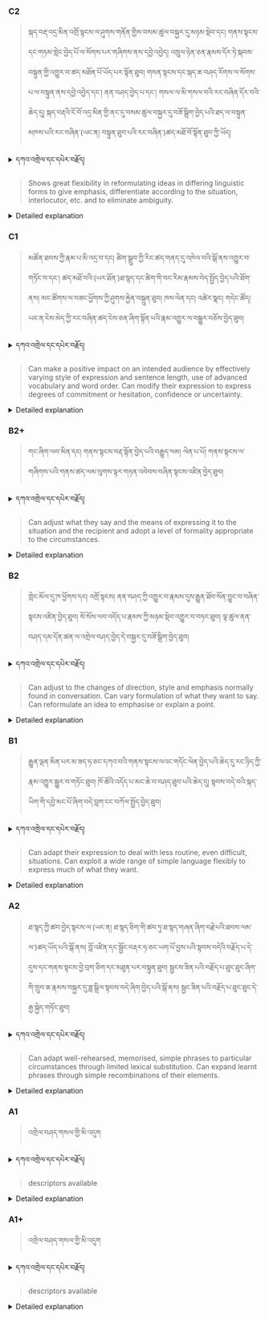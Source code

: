 ### C2
<!-- panels:start -->
<!-- div:left-panel -->

> སྐད་བརྡ་འདྲ་མིན་འགྲོ་སྟངས་ལ་ཤུགས་གནོན་གྱིས་བསམ་ཚུལ་བསྐྱར་དུ་མཉམ་སྡེབ་དང། གནས་སྟངས་དང་གཏམ་གླེང་བྱེད་པོ་ལ་སོགས་པར་གཞིགས་ནས་དབྱེ་འབྱེད། འཁྲུལ་ཉེན་ཅན་རྣམས་དོར་ཏེ་སྐབས་བསྟུན་གྱི་འགྱུར་བ་ཚད་མཐོན་པོ་ཡོད་པར་སྟོན་ཐུབ། གསན་སྟངས་དང་སྐད་ཆ་བཤད་རོགས་ལ་སོགས་པ་ལ་བསྟུན་ནས་དབྱེ་འབྱེད་དང་། ནན་བཤད་བྱེད་པ་དང་། གསལ་ལ་མི་གསལ་བའི་རང་བཞིན་དོར་བའི་ཆེད་དུ། སྐད་བརྡའི་ངོ་བོ་འདྲ་མིན་གྱི་ནང་དུ་བསམ་ཚུལ་བསྐྱར་དུ་བཟོ་སྒྲིག་བྱེད་པའི་ཐད་ལ་བསྟུན་མཁས་པའི་རང་བཞིན་(ཡང་ན། བསྟུན་ཐུབ་པའི་རང་བཞིན་)ཚད་མཐོ་བོ་སྟོན་ཐུབ་ཀྱི་ཡོད།



<details>
  <summary>དཀའ་འགྲེལ་དང་དཔེར་བརྗོད།</summary>

བདག་གིས་དེ་ལྷག་ཏུ་སྟབས་བདེའི་ཆ་ཤས་སུ་དབྱེ་རུ་བཅུག་པ་སྟེ།

1.སྐད་ཆ་དྭངས་ཤིང་གསལ་བ་སྟེ། འདིས་ཁྱོད་ཀྱིས་གོ་བདེ་ཤེས་སླ་བའི་ཐབས་ལ་བརྟེན་ནས་བཤད་ཆོག་པ་དང་འབྲི་ཆོག་པ་མཚོན་ ཁྱེད་ཀྱིས་དོན་སྙིང་ལྡན་པའི་ཚིག་བཀོལ་ནས་ཉན་མཁན་དང་ཀློག་པ་པོ་རྣམས་ལ་མཚོན་ན་རྙོག་འཛིང་ཆེན་པོ་མེད།
དཔེ་མཚོན་འདི་ལྟར། "དེ་རིང་གི་ནམ་མཁའ་ཧ་ཅང་སྔོ་"ཞེས་པ་ནི་སྟབས་བདེ་ཞིང་གསལ་བའི་ཚིག་གྲུབ་ཤིག་རེད།
</details>


<!-- div:right-panel -->

> Shows great flexibility in reformulating ideas in differing linguistic forms to give emphasis, differentiate according to the situation, interlocutor, etc. and to eliminate ambiguity.



<details>

  <summary>Detailed explanation</summary>

It means that the written text is entirely devoid of spelling, punctuation, grammar, or any other mistakes that would compromise its correctness, clarity, or adherence to the established rules and conventions of the writing system.

</details>

<!-- panels:end -->


### C1
<!-- panels:start -->
<!-- div:left-panel -->

> མཚོན་ཐབས་ཀྱི་རྣམ་པ་མི་འདྲ་བ་དང། ཚིག་སྒྲུབ་ཀྱི་རིང་ཚད་གནད་དུ་འཁེལ་བའི་སྒོ་ནས་འགྱུར་བ་གཏོང་བ་དང་། ཚད་མཐོ་བའི་(ཡར་ཐོན་)ཐ་སྙད་དང་ཚིག་གི་བང་རིམ་རྣམས་བེད་སྤྱོད་བྱེད་པའི་ཐོག་ནས། མང་ཚོགས་ལ་བཟང་ཕྱོགས་ཀྱི་ཤུགས་རྐྱེན་བསྐྲུན་ཐུབ།
ཁས་ལེན་དང། འཚེར་སྣང། གདེང་ཚོད། ཡང་ན་ངེས་མེད་ཀྱི་རང་བཞིན་ཚད་ངེས་ཅན་ཞིག་སྟོན་པའི་རྣམ་འགྱུར་ལ་བསྒྱུར་བཅོས་བྱེད་ཐུབ།


<details>
  <summary>དཀའ་འགྲེལ་དང་དཔེར་བརྗོད།</summary>

བདག་གིས་དེ་ལྷག་ཏུ་སྟབས་བདེའི་ཆ་ཤས་སུ་དབྱེ་རུ་བཅུག་པ་སྟེ།

1.སྐད་ཆ་དྭངས་ཤིང་གསལ་བ་སྟེ། འདིས་ཁྱོད་ཀྱིས་གོ་བདེ་ཤེས་སླ་བའི་ཐབས་ལ་བརྟེན་ནས་བཤད་ཆོག་པ་དང་འབྲི་ཆོག་པ་མཚོན་ ཁྱེད་ཀྱིས་དོན་སྙིང་ལྡན་པའི་ཚིག་བཀོལ་ནས་ཉན་མཁན་དང་ཀློག་པ་པོ་རྣམས་ལ་མཚོན་ན་རྙོག་འཛིང་ཆེན་པོ་མེད།
དཔེ་མཚོན་འདི་ལྟར། "དེ་རིང་གི་ནམ་མཁའ་ཧ་ཅང་སྔོ་"ཞེས་པ་ནི་སྟབས་བདེ་ཞིང་གསལ་བའི་ཚིག་གྲུབ་ཤིག་རེད།
</details>

<!-- div:right-panel -->

> Can make a positive impact on an intended audience by effectively varying style of expression and sentence length, use of advanced vocabulary and word order.
Can modify their expression to express degrees of commitment or hesitation, confidence or uncertainty.



<details>

  <summary>Detailed explanation</summary>

Let me break it down into simpler parts:

1. Clear and fluent language: This means that you can speak or write in a way that is easy to understand. You use words that make sense and are not too complicated for the listener or reader.
Example: "The sky is blue today" is a clear and simple sentence.

</details>

<!-- panels:end -->



### B2+
<!-- panels:start -->
<!-- div:left-panel -->

> གང་ཞིག་ལབ་མིན་དང། གནས་སྟངས་བརྡ་སྟོན་བྱེད་པའི་བརྒྱུད་ལམ། ལེན་པ་པོ། གནས་སྟངས་ལ་གཞིགས་པའི་གནས་ཚད་ལམ་ལུགས་ལྟར་གཏན་འབེབས་བཞིན་སྟངས་འཛིན་བྱེད་ཐུབ།


<details>
  <summary>དཀའ་འགྲེལ་དང་དཔེར་བརྗོད།</summary>

བདག་གིས་དེ་ལྷག་ཏུ་སྟབས་བདེའི་ཆ་ཤས་སུ་དབྱེ་རུ་བཅུག་པ་སྟེ།

1.སྐད་ཆ་དྭངས་ཤིང་གསལ་བ་སྟེ། འདིས་ཁྱོད་ཀྱིས་གོ་བདེ་ཤེས་སླ་བའི་ཐབས་ལ་བརྟེན་ནས་བཤད་ཆོག་པ་དང་འབྲི་ཆོག་པ་མཚོན་ ཁྱེད་ཀྱིས་དོན་སྙིང་ལྡན་པའི་ཚིག་བཀོལ་ནས་ཉན་མཁན་དང་ཀློག་པ་པོ་རྣམས་ལ་མཚོན་ན་རྙོག་འཛིང་ཆེན་པོ་མེད།
དཔེ་མཚོན་འདི་ལྟར། "དེ་རིང་གི་ནམ་མཁའ་ཧ་ཅང་སྔོ་"ཞེས་པ་ནི་སྟབས་བདེ་ཞིང་གསལ་བའི་ཚིག་གྲུབ་ཤིག་རེད།
</details>


<!-- div:right-panel -->

> Can adjust what they say and the means of expressing it to the situation and the recipient and adopt a level of formality appropriate to the circumstances.


<details>

  <summary>Detailed explanation</summary>

Let me break it down into simpler parts:

1. Clear and fluent language: This means that you can speak or write in a way that is easy to understand. You use words that make sense and are not too complicated for the listener or reader.
Example: "The sky is blue today" is a clear and simple sentence.

</details>

<!-- panels:end -->



### B2
<!-- panels:start -->
<!-- div:left-panel -->

> གླེང་མོལ་དུ་ཁ་ཕྱོགས་དང། འགྲོ་སྟངས། ནན་བཤད་ཀྱི་འགྱུར་བ་རྣམས་དུས་རྒྱུན་ཐོབ་སོན་བྱུང་བ་བཞིན་སྟངས་འཛིན་བྱེད་ཐུབ། 
སོ་སོས་ལབ་འདོད་པ་རྣམས་ཀྱི་མཉམ་སྡེབ་འགྱུར་བ་བཏང་ཐུབ།
ལྟ་ཚུལ་ནན་བཤད་དམ་དོན་ཚན་ལ་འགྲེལ་བཤད་བྱེད་དེ་བསྐྱར་དུ་བཟོ་སྒྲིག་བྱེད་ཐུབ།

<details>
  <summary>དཀའ་འགྲེལ་དང་དཔེར་བརྗོད།</summary>

བདག་གིས་དེ་ལྷག་ཏུ་སྟབས་བདེའི་ཆ་ཤས་སུ་དབྱེ་རུ་བཅུག་པ་སྟེ།

1.སྐད་ཆ་དྭངས་ཤིང་གསལ་བ་སྟེ། འདིས་ཁྱོད་ཀྱིས་གོ་བདེ་ཤེས་སླ་བའི་ཐབས་ལ་བརྟེན་ནས་བཤད་ཆོག་པ་དང་འབྲི་ཆོག་པ་མཚོན་ ཁྱེད་ཀྱིས་དོན་སྙིང་ལྡན་པའི་ཚིག་བཀོལ་ནས་ཉན་མཁན་དང་ཀློག་པ་པོ་རྣམས་ལ་མཚོན་ན་རྙོག་འཛིང་ཆེན་པོ་མེད།
དཔེ་མཚོན་འདི་ལྟར། "དེ་རིང་གི་ནམ་མཁའ་ཧ་ཅང་སྔོ་"ཞེས་པ་ནི་སྟབས་བདེ་ཞིང་གསལ་བའི་ཚིག་གྲུབ་ཤིག་རེད།
</details>


<!-- div:right-panel -->

> Can adjust to the changes of direction, style and emphasis normally found in conversation.
Can vary formulation of what they want to say.
Can reformulate an idea to emphasise or explain a point.


<details>

  <summary>Detailed explanation</summary>

Let me break it down into simpler parts:

1. Clear and fluent language: This means that you can speak or write in a way that is easy to understand. You use words that make sense and are not too complicated for the listener or reader.
Example: "The sky is blue today" is a clear and simple sentence.

</details>

<!-- panels:end -->



### B1
<!-- panels:start -->
<!-- div:left-panel -->

> རྒྱུན་ལྡན་མིན་པར་མ་ཟད་ཧ་ཅང་དཀའ་བའི་གནས་སྟངས་ལའང་གདོང་ལེན་བྱེད་པའི་ཆེད་དུ་རང་ཉིད་ཀྱི་རྣམ་འགྱུར་སྒྱུར་བ་གཏོང་ཐུབ།
ཁོ་ཚོའི་འདོད་པ་མང་ཆེ་བ་བཤད་ཐུབ་པའི་ཆེད་དུ། སྟབས་བདེ་བའི་སྐད་ཡིག་གི་དབྱེ་མང་པོ་ཞིག་བདེ་བླག་ངང་བཀོལ་སྤྱོད་བྱེད་ཐུབ།

<details>
  <summary>དཀའ་འགྲེལ་དང་དཔེར་བརྗོད།</summary>

བདག་གིས་དེ་ལྷག་ཏུ་སྟབས་བདེའི་ཆ་ཤས་སུ་དབྱེ་རུ་བཅུག་པ་སྟེ།

1.སྐད་ཆ་དྭངས་ཤིང་གསལ་བ་སྟེ། འདིས་ཁྱོད་ཀྱིས་གོ་བདེ་ཤེས་སླ་བའི་ཐབས་ལ་བརྟེན་ནས་བཤད་ཆོག་པ་དང་འབྲི་ཆོག་པ་མཚོན་ ཁྱེད་ཀྱིས་དོན་སྙིང་ལྡན་པའི་ཚིག་བཀོལ་ནས་ཉན་མཁན་དང་ཀློག་པ་པོ་རྣམས་ལ་མཚོན་ན་རྙོག་འཛིང་ཆེན་པོ་མེད།
དཔེ་མཚོན་འདི་ལྟར། "དེ་རིང་གི་ནམ་མཁའ་ཧ་ཅང་སྔོ་"ཞེས་པ་ནི་སྟབས་བདེ་ཞིང་གསལ་བའི་ཚིག་གྲུབ་ཤིག་རེད།
</details>

<!-- div:right-panel -->

> Can adapt their expression to deal with less routine, even difficult, situations.
Can exploit a wide range of simple language flexibly to express much of what they want.



<details>

  <summary>Detailed explanation</summary>

Let me break it down into simpler parts:

1. Clear and fluent language: This means that you can speak or write in a way that is easy to understand. You use words that make sense and are not too complicated for the listener or reader.
Example: "The sky is blue today" is a clear and simple sentence.

</details>

<!-- panels:end -->

### A2
<!-- panels:start -->
<!-- div:left-panel -->

> ཐ་སྙད་ཀྱི་ཚབ་བྱེད་སྟངས་ལ་(ཡང་ན། ཐ་སྙད་ཅིག་གི་ཚབ་ཏུ་ཐ་སྙད་གཞན་ཞིག་བརྗེ་པའི་ཐབས་ལམ་ལ་)ཚད་ཡོད་པའི་སྒོ་ནས། བློ་འཛིན་དང་སྦྱོང་བརྡར་ཧ་ཅང་ཡག་པོ་བྱས་པའི་སྟབས་བདེའི་བརྗོད་པ་དེ་དུས་དང་གནས་སྟངས་བྱེ་བྲག་ཅིག་དང་མཐུན་པར་བསྟུན་ཐུབ། 
སྦྱངས་ཟིན་པའི་བརྗོད་པ་ཐུང་ཐུང་ཞིག་གི་གྲུབ་ཆ་རྣམས་བསྐྱར་དུ་ཟླ་སྒྲིལ་སྟབས་བདེ་ཞིག་བྱེད་པའི་སྒོ་ནས། སྦྱང་ཟིན་པའི་བརྗོད་པ་ཐུང་ཐུང་དེ་རྒྱ་སྐྱེད་གཏོང་ཐུབ། 


<details>
  <summary>དཀའ་འགྲེལ་དང་དཔེར་བརྗོད།</summary>

བདག་གིས་དེ་ལྷག་ཏུ་སྟབས་བདེའི་ཆ་ཤས་སུ་དབྱེ་རུ་བཅུག་པ་སྟེ།

1.སྐད་ཆ་དྭངས་ཤིང་གསལ་བ་སྟེ། འདིས་ཁྱོད་ཀྱིས་གོ་བདེ་ཤེས་སླ་བའི་ཐབས་ལ་བརྟེན་ནས་བཤད་ཆོག་པ་དང་འབྲི་ཆོག་པ་མཚོན་ ཁྱེད་ཀྱིས་དོན་སྙིང་ལྡན་པའི་ཚིག་བཀོལ་ནས་ཉན་མཁན་དང་ཀློག་པ་པོ་རྣམས་ལ་མཚོན་ན་རྙོག་འཛིང་ཆེན་པོ་མེད།
དཔེ་མཚོན་འདི་ལྟར། "དེ་རིང་གི་ནམ་མཁའ་ཧ་ཅང་སྔོ་"ཞེས་པ་ནི་སྟབས་བདེ་ཞིང་གསལ་བའི་ཚིག་གྲུབ་ཤིག་རེད།
</details>

<!-- div:right-panel -->

> Can adapt well-rehearsed, memorised, simple phrases to particular circumstances through limited lexical substitution.
Can expand learnt phrases through simple recombinations of their elements.

<details>

  <summary>Detailed explanation</summary>

Let me break it down into simpler parts:

1. Clear and fluent language: This means that you can speak or write in a way that is easy to understand. You use words that make sense and are not too complicated for the listener or reader.
Example: "The sky is blue today" is a clear and simple sentence.

</details>

<!-- panels:end -->





### A1
<!-- panels:start -->
<!-- div:left-panel -->

> འགྲེལ་བཤད་གསལ་གྱི་མི་འདུག
<details>
  <summary>དཀའ་འགྲེལ་དང་དཔེར་བརྗོད།</summary>

བདག་གིས་དེ་ལྷག་ཏུ་སྟབས་བདེའི་ཆ་ཤས་སུ་དབྱེ་རུ་བཅུག་པ་སྟེ།

1.སྐད་ཆ་དྭངས་ཤིང་གསལ་བ་སྟེ། འདིས་ཁྱོད་ཀྱིས་གོ་བདེ་ཤེས་སླ་བའི་ཐབས་ལ་བརྟེན་ནས་བཤད་ཆོག་པ་དང་འབྲི་ཆོག་པ་མཚོན་ ཁྱེད་ཀྱིས་དོན་སྙིང་ལྡན་པའི་ཚིག་བཀོལ་ནས་ཉན་མཁན་དང་ཀློག་པ་པོ་རྣམས་ལ་མཚོན་ན་རྙོག་འཛིང་ཆེན་པོ་མེད།
དཔེ་མཚོན་འདི་ལྟར། "དེ་རིང་གི་ནམ་མཁའ་ཧ་ཅང་སྔོ་"ཞེས་པ་ནི་སྟབས་བདེ་ཞིང་གསལ་བའི་ཚིག་གྲུབ་ཤིག་རེད།
</details>

<!-- div:right-panel -->

> descriptors available
<details>

  <summary>Detailed explanation</summary>

Let me break it down into simpler parts:

1. Clear and fluent language: This means that you can speak or write in a way that is easy to understand. You use words that make sense and are not too complicated for the listener or reader.
Example: "The sky is blue today" is a clear and simple sentence.

</details>

<!-- panels:end -->



### A1+
<!-- panels:start -->
<!-- div:left-panel -->

> འགྲེལ་བཤད་གསལ་གྱི་མི་འདུག
<details>
  <summary>དཀའ་འགྲེལ་དང་དཔེར་བརྗོད།</summary>

བདག་གིས་དེ་ལྷག་ཏུ་སྟབས་བདེའི་ཆ་ཤས་སུ་དབྱེ་རུ་བཅུག་པ་སྟེ།

1.སྐད་ཆ་དྭངས་ཤིང་གསལ་བ་སྟེ། འདིས་ཁྱོད་ཀྱིས་གོ་བདེ་ཤེས་སླ་བའི་ཐབས་ལ་བརྟེན་ནས་བཤད་ཆོག་པ་དང་འབྲི་ཆོག་པ་མཚོན་ ཁྱེད་ཀྱིས་དོན་སྙིང་ལྡན་པའི་ཚིག་བཀོལ་ནས་ཉན་མཁན་དང་ཀློག་པ་པོ་རྣམས་ལ་མཚོན་ན་རྙོག་འཛིང་ཆེན་པོ་མེད།
དཔེ་མཚོན་འདི་ལྟར། "དེ་རིང་གི་ནམ་མཁའ་ཧ་ཅང་སྔོ་"ཞེས་པ་ནི་སྟབས་བདེ་ཞིང་གསལ་བའི་ཚིག་གྲུབ་ཤིག་རེད།
</details>

<!-- div:right-panel -->

> descriptors available
<details>

  <summary>Detailed explanation</summary>

Let me break it down into simpler parts:

1. Clear and fluent language: This means that you can speak or write in a way that is easy to understand. You use words that make sense and are not too complicated for the listener or reader.
Example: "The sky is blue today" is a clear and simple sentence.

</details>

<!-- panels:end -->
